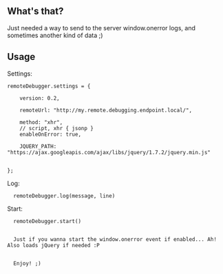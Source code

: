 What's that?
---------------------

Just needed a way to send to the server window.onerror logs, and sometimes another kind of data ;)

Usage
------
  
  Settings:
    
    remoteDebugger.settings = {

        version: 0.2,

        remoteUrl: "http://my.remote.debugging.endpoint.local/",

        method: "xhr",
        // script, xhr { jsonp }
        enableOnError: true,

        JQUERY_PATH: "https://ajax.googleapis.com/ajax/libs/jquery/1.7.2/jquery.min.js"


    };


  Log:



      remoteDebugger.log(message, line)


  Start:


      remoteDebugger.start()


      Just if you wanna start the window.onerror event if enabled... Ah! Also loads jQuery if needed :P


      Enjoy! ;)